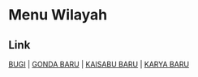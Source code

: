 # Menu Wilayah

## Link

[BUGI](https://github.com/gigit-pemilu/pemilu-2024-74-sulawesi-tenggara/tree/main/pileg-dpr/hitung-suara/sub/74-sulawesi-tenggara/sub/72-kota-bau-bau/sub/03-sorawolio/sub/1004-bugi)
 | 
[GONDA BARU](https://github.com/gigit-pemilu/pemilu-2024-74-sulawesi-tenggara/tree/main/pileg-dpr/hitung-suara/sub/74-sulawesi-tenggara/sub/72-kota-bau-bau/sub/03-sorawolio/sub/1003-gonda-baru)
 | 
[KAISABU BARU](https://github.com/gigit-pemilu/pemilu-2024-74-sulawesi-tenggara/tree/main/pileg-dpr/hitung-suara/sub/74-sulawesi-tenggara/sub/72-kota-bau-bau/sub/03-sorawolio/sub/1001-kaisabu-baru)
 | 
[KARYA BARU](https://github.com/gigit-pemilu/pemilu-2024-74-sulawesi-tenggara/tree/main/pileg-dpr/hitung-suara/sub/74-sulawesi-tenggara/sub/72-kota-bau-bau/sub/03-sorawolio/sub/1002-karya-baru)

